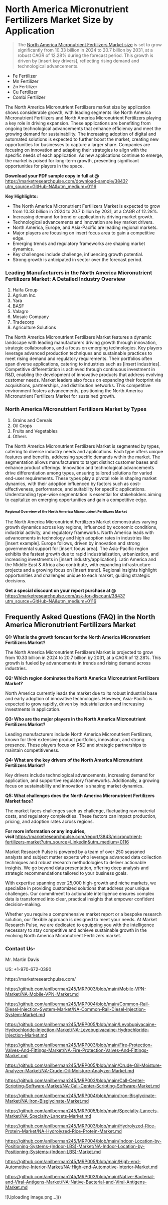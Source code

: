 <h1>North America Micronutrient Fertilizers Market&nbsp;Size by Application</h1><blockquote><p>The <a href="https://marketresearchpulse.com/download-sample/3843?utm_source=GitHub-NA&amp;utm_medium=0116">North America Micronutrient Fertilizers Market size</a> is set to grow significantly from 10.33 billion in 2024 to 20.7 billion by 2031, at a robust CAGR of 12.28% during the forecast period. This growth is driven by [insert key drivers], reflecting rising demand and technological advancements.</p></blockquote><ul><li>Fe Fertilizer <li> Mn Fertilizer <li> Zn Fertilizer <li> Cu Fertilizer <li> Combi Fertilizer</li></ul><p>The North America Micronutrient Fertilizers market size by application shows considerable growth, with leading segments like North America Micronutrient Fertilizers and North America Micronutrient Fertilizers playing a key role in driving expansion. These applications are benefiting from ongoing technological advancements that enhance efficiency and meet the growing demand for sustainability. The increasing adoption of digital and automated solutions is expected to further boost the market, creating new opportunities for businesses to capture a larger share. Companies are focusing on innovation and adapting their strategies to align with the specific needs of each application. As new applications continue to emerge, the market is poised for long-term growth, presenting significant opportunities for players in the space.</p><p><strong>Download your PDF sample copy in full at @ </strong><a href="https://marketresearchpulse.com/download-sample/3843?utm_source=GitHub-NA&amp;utm_medium=0116">https://marketresearchpulse.com/download-sample/3843?utm_source=GitHub-NA&amp;utm_medium=0116</a></p><p><strong>Key Highlights: </strong></p><ul><li>The North America Micronutrient Fertilizers Market is expected to grow from 10.33 billion in 2024 to 20.7 billion by 2031, at a CAGR of 12.28%.</li><li>Increasing demand for trend or application is driving market growth.</li><li>Technological advancements and innovation are key market drivers.</li><li>North America, Europe, and Asia-Pacific are leading regional markets.</li><li>Major players are focusing on insert focus area to gain a competitive edge.</li><li>Emerging trends and regulatory frameworks are shaping market dynamics.</li><li>Key challenges include challenge, influencing growth potential.</li><li>Strong growth is anticipated in sector over the forecast period.</li></ul><h3>Leading Manufacturers in the North America Micronutrient Fertilizers Market: A Detailed Industry Overview</h3><ol><li>Haifa Group</li><li>Agrium Inc.</li><li>Yara</li><li>BASF</li><li>Valagro</li><li>Mosaic Company</li><li>Tradecorp</li><li>Agriculture Solutions</li></ol><div class="flex max-w-full flex-col flex-grow"><div class="min-h-8 text-message flex w-full flex-col items-end gap-2 whitespace-normal break-words [.text-message+&amp;]:mt-5" dir="auto" data-message-author-role="assistant" data-message-id="fd8432e4-4910-450d-b182-61b7bfb0a01f" data-message-model-slug="gpt-4o"><div class="flex w-full flex-col gap-1 empty:hidden first:pt-[3px]"><div class="markdown prose w-full break-words dark:prose-invert light"><p>The North America Micronutrient Fertilizers Market features a dynamic landscape with leading manufacturers driving growth through innovation, strategic collaborations, and a focus on emerging technologies. Key players leverage advanced production techniques and sustainable practices to meet rising demand and regulatory requirements. Their portfolios often span diverse applications, catering to industries such as [insert industries]. Competitive differentiation is achieved through continuous investment in R&amp;D, enabling the development of innovative products that address evolving customer needs. Market leaders also focus on expanding their footprint via acquisitions, partnerships, and distribution networks. This competitive environment fosters advancements, positioning the North America Micronutrient Fertilizers Market for sustained growth.</p></div></div></div></div><h3>North America Micronutrient Fertilizers Market by Types</h3><ol><li>Grains and Cereals <li> Oil Crops <li> Fruits and Vegetables <li> Others</li></ol><div class="flex max-w-full flex-col flex-grow"><div class="min-h-8 text-message flex w-full flex-col items-end gap-2 whitespace-normal break-words [.text-message+&amp;]:mt-5" dir="auto" data-message-author-role="assistant" data-message-id="084470be-0bb7-4664-bddf-5156b4f41249" data-message-model-slug="gpt-4o-mini"><div class="flex w-full flex-col gap-1 empty:hidden first:pt-[3px]"><div class="markdown prose w-full break-words dark:prose-invert light"><p>The North America Micronutrient Fertilizers Market is segmented by types, catering to diverse industry needs and applications. Each type offers unique features and benefits, addressing specific demands within the market. The segmentation allows manufacturers to target distinct customer bases and enhance product offerings. Innovation and technological advancements drive differentiation among types, ensuring tailored solutions for varied end-user requirements. These types play a pivotal role in shaping market dynamics, with their adoption influenced by factors such as cost-effectiveness, performance, and suitability for specific applications. Understanding type-wise segmentation is essential for stakeholders aiming to capitalize on emerging opportunities and gain a competitive edge.</p></div></div></div></div><h3><span style="font-size: 11px;">Regional Overview of the North America Micronutrient Fertilizers Market</span></h3><div class="flex max-w-full flex-col flex-grow"><div class="min-h-8 text-message flex w-full flex-col items-end gap-2 whitespace-normal break-words [.text-message+&amp;]:mt-5" dir="auto" data-message-author-role="assistant" data-message-id="e9038762-ce64-4e30-91c9-9bd413514231" data-message-model-slug="gpt-4o-mini"><div class="flex w-full flex-col gap-1 empty:hidden first:pt-[3px]"><div class="markdown prose w-full break-words dark:prose-invert light"><p>The North America Micronutrient Fertilizers Market demonstrates varying growth dynamics across key regions, influenced by economic conditions, industrial activity, and regulatory frameworks. North America leads with advancements in technology and high adoption rates in industries like [insert example]. Europe follows, driven by innovation and strong governmental support for [insert focus area]. The Asia-Pacific region exhibits the fastest growth due to rapid industrialization, urbanization, and increasing investments in [insert industry/application]. Latin America and the Middle East &amp; Africa also contribute, with expanding infrastructure projects and a growing focus on [insert trend]. Regional insights highlight opportunities and challenges unique to each market, guiding strategic decisions.</p></div></div></div></div><p><strong>Get a special discount on your report purchase at @ </strong><a href="https://marketresearchpulse.com/ask-for-discount/3843?utm_source=GitHub-NA&amp;utm_medium=0116">https://marketresearchpulse.com/ask-for-discount/3843?utm_source=GitHub-NA&amp;utm_medium=0116</a></p><h2>Frequently Asked Questions (FAQ) in the North America Micronutrient Fertilizers Market</h2><p><strong>Q1: What is the growth forecast for the North America Micronutrient Fertilizers Market?</strong></p><p>The North America Micronutrient Fertilizers Market is projected to grow from 10.33 billion in 2024 to 20.7 billion by 2031, at a CAGR of 12.28%. This growth is fueled by advancements in trends and rising demand across industries.</p><p><strong>Q2: Which region dominates the North America Micronutrient Fertilizers Market?</strong></p><p>North America currently leads the market due to its robust industrial base and early adoption of innovative technologies. However, Asia-Pacific is expected to grow rapidly, driven by industrialization and increasing investments in application.</p><p><strong>Q3: Who are the major players in the North America Micronutrient Fertilizers Market?</strong></p><p>Leading manufacturers include North America Micronutrient Fertilizers, known for their extensive product portfolios, innovation, and strong presence. These players focus on R&amp;D and strategic partnerships to maintain competitiveness.</p><p><strong>Q4: What are the key drivers of the North America Micronutrient Fertilizers Market?</strong></p><p>Key drivers include technological advancements, increasing demand for application, and supportive regulatory frameworks. Additionally, a growing focus on sustainability and innovation is shaping market dynamics.</p><p><strong>Q5: What challenges does the North America Micronutrient Fertilizers Market face?</strong></p><p>The market faces challenges such as challenge, fluctuating raw material costs, and regulatory complexities. These factors can impact production, pricing, and adoption rates across regions.</p><p><strong>For more information or any inquiries, visit&nbsp;</strong><a href="https://marketresearchpulse.com/report/3843/micronutrient-fertilizers-market?utm_source=Linkedin&utm_medium=0116">https://marketresearchpulse.com/report/3843/micronutrient-fertilizers-market?utm_source=Linkedin&utm_medium=0116</a></p><p>Market Research Pulse is powered by a team of over 250 seasoned analysts and subject matter experts who leverage advanced data collection techniques and robust research methodologies to deliver actionable insights. We go beyond data presentation, offering deep analysis and strategic recommendations tailored to your business goals.</p><p>With expertise spanning over 25,000 high-growth and niche markets, we specialize in providing customized solutions that address your unique challenges. Our commitment to actionable intelligence ensures complex data is transformed into clear, practical insights that empower confident decision-making.</p><p>Whether you require a comprehensive market report or a bespoke research solution, our flexible approach is designed to meet your needs. At Market Research Pulse, we are dedicated to equipping you with the intelligence necessary to stay competitive and achieve sustainable growth in the evolving North America Micronutrient Fertilizers market.</p><h3><strong>Contact Us-</strong></h3><p>Mr. Martin Davis</p><p>US: +1-970-672-0390</p><p>https://marketresearchpulse.com/</p><p><a href="https://github.com/anilberman245/MRP003/blob/main/Mobile-VPN-Market/NA-Mobile-VPN-Market.md">https://github.com/anilberman245/MRP003/blob/main/Mobile-VPN-Market/NA-Mobile-VPN-Market.md</a></p><p><a href="https://github.com/anilberman245/MRP004/blob/main/Common-Rail-Diesel-Injection-System-Market/NA-Common-Rail-Diesel-Injection-System-Market.md">https://github.com/anilberman245/MRP004/blob/main/Common-Rail-Diesel-Injection-System-Market/NA-Common-Rail-Diesel-Injection-System-Market.md</a></p><p><a href="https://github.com/anilberman245/MRP005/blob/main/Levobupivacaine-Hydrochloride-Injection-Market/NA-Levobupivacaine-Hydrochloride-Injection-Market.md">https://github.com/anilberman245/MRP005/blob/main/Levobupivacaine-Hydrochloride-Injection-Market/NA-Levobupivacaine-Hydrochloride-Injection-Market.md</a></p><p><a href="https://github.com/anilberman245/MRP003/blob/main/Fire-Protection-Valves-And-Fittings-Market/NA-Fire-Protection-Valves-And-Fittings-Market.md">https://github.com/anilberman245/MRP003/blob/main/Fire-Protection-Valves-And-Fittings-Market/NA-Fire-Protection-Valves-And-Fittings-Market.md</a></p><p><a href="https://github.com/anilberman245/MRP005/blob/main/Crude-Oil-Moisture-Analyzer-Market/NA-Crude-Oil-Moisture-Analyzer-Market.md">https://github.com/anilberman245/MRP005/blob/main/Crude-Oil-Moisture-Analyzer-Market/NA-Crude-Oil-Moisture-Analyzer-Market.md</a></p><p><a href="https://github.com/anilberman245/MRP003/blob/main/Call-Center-Scripting-Software-Market/NA-Call-Center-Scripting-Software-Market.md">https://github.com/anilberman245/MRP003/blob/main/Call-Center-Scripting-Software-Market/NA-Call-Center-Scripting-Software-Market.md</a></p><p><a href="https://github.com/anilberman245/MRP004/blob/main/Iron-Bisglycinate-Market/NA-Iron-Bisglycinate-Market.md">https://github.com/anilberman245/MRP004/blob/main/Iron-Bisglycinate-Market/NA-Iron-Bisglycinate-Market.md</a></p><p><a href="https://github.com/anilberman245/MRP005/blob/main/Specialty-Lancets-Market/NA-Specialty-Lancets-Market.md">https://github.com/anilberman245/MRP005/blob/main/Specialty-Lancets-Market/NA-Specialty-Lancets-Market.md</a></p><p><a href="https://github.com/anilberman245/MRP003/blob/main/Hydrolyzed-Rice-Protein-Market/NA-Hydrolyzed-Rice-Protein-Market.md">https://github.com/anilberman245/MRP003/blob/main/Hydrolyzed-Rice-Protein-Market/NA-Hydrolyzed-Rice-Protein-Market.md</a></p><p><a href="https://github.com/anilberman245/MRP004/blob/main/Indoor-Location-by-Positioning-Systems-(Indoor-LBS)-Market/NA-Indoor-Location-by-Positioning-Systems-(Indoor-LBS)-Market.md">https://github.com/anilberman245/MRP004/blob/main/Indoor-Location-by-Positioning-Systems-(Indoor-LBS)-Market/NA-Indoor-Location-by-Positioning-Systems-(Indoor-LBS)-Market.md</a></p><p><a href="https://github.com/anilberman245/MRP005/blob/main/High-end-Automotive-Interior-Market/NA-High-end-Automotive-Interior-Market.md">https://github.com/anilberman245/MRP005/blob/main/High-end-Automotive-Interior-Market/NA-High-end-Automotive-Interior-Market.md</a></p><p><a href="https://github.com/anilberman245/MRP003/blob/main/Native-Bacterial-and-Viral-Antigens-Market/NA-Native-Bacterial-and-Viral-Antigens-Market.md">https://github.com/anilberman245/MRP003/blob/main/Native-Bacterial-and-Viral-Antigens-Market/NA-Native-Bacterial-and-Viral-Antigens-Market.md</a></p>
![Uploading image.png…]()
